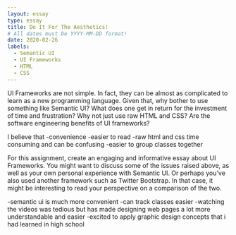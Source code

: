 ```yaml
---
layout: essay
type: essay
title: Do It For The Aesthetics!
# All dates must be YYYY-MM-DD format!
date: 2020-02-26
labels:
  - Semantic UI
  - UI Frameworks
  - HTML
  - CSS
---
```


UI Frameworks are not simple. In fact, they can be almost as complicated to learn as a new programming language. 
Given that, why bother to use something like Semantic UI? What does one get in return for the investment of time 
and frustration? Why not just use raw HTML and CSS? Are the software engineering benefits of UI frameworks?

I believe that
-convenience
-easier to read
-raw html and css time consuming and can be confusing
-easier to group classes together

For this assignment, create an engaging and informative essay about UI Frameworks. 
You might want to discuss some of the issues raised above, as well as your own personal experience with Semantic UI. 
Or perhaps you’ve also used another framework such as Twitter Bootstrap. In that case, it might be interesting to 
read your perspective on a comparison of the two.

-semantic ui is much more convenient
-can track classes easier
-watching the videos was tedious but has made designing web pages a lot more understandable and easier
-excited to apply graphic design concepts that i had learned in high school
